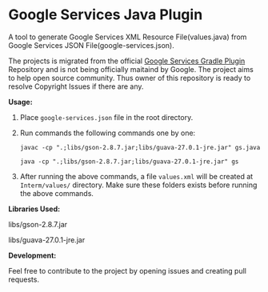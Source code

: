 # Google Services Java Plugin
A tool to generate Google Services XML Resource File(values.java) from Google Services JSON File(google-services.json).

The projects is migrated from the official [Google Services Gradle Plugin](https://github.com/google/play-services-plugins/tree/master/google-services-plugin) Repository and is not being officially maitaind by Google. The project aims to help open source community. Thus owner of this repository is ready to resolve Copyright Issues if there are any.



**Usage:**
1. Place `google-services.json` file in the root directory.
2. Run commands the following commands one by one:

      ```
      javac -cp ".;libs/gson-2.8.7.jar;libs/guava-27.0.1-jre.jar" gs.java
      ```
      
      ```
      java -cp ".;libs/gson-2.8.7.jar;libs/guava-27.0.1-jre.jar" gs
      ```
      
3. After running the above commands, a file `values.xml` will be created at `Interm/values/` directory. Make sure these folders exists before running the above commands.



**Libraries Used:**

libs/gson-2.8.7.jar

libs/guava-27.0.1-jre.jar




**Development:**

Feel free to contribute to the project by opening issues and creating pull requests.

